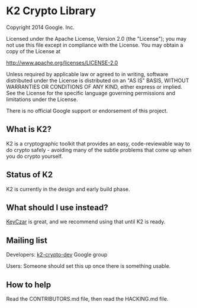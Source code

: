 # K2 Crypto Library

Copyright 2014 Google. Inc.

Licensed under the Apache License, Version 2.0 (the "License");
you may not use this file except in compliance with the License.
You may obtain a copy of the License at

   http://www.apache.org/licenses/LICENSE-2.0

Unless required by applicable law or agreed to in writing, software
distributed under the License is distributed on an "AS IS" BASIS,
WITHOUT WARRANTIES OR CONDITIONS OF ANY KIND, either express or implied.
See the License for the specific language governing permissions and
limitations under the License.

There is no official Google support or endorsement of this project.

## What is K2?
K2 is a cryptographic toolkit that provides an easy, code-reviewable way to do
crypto safely - avoiding many of the subtle problems that come up when you
do crypto yourself.

## Status of K2
K2 is currently in the design and early build phase.

## What should I use instead?
[KeyCzar](http://www.keyczar.org) is great, and we recommend using that until K2
is ready.

## Mailing list
Developers:
[k2-crypto-dev](https://groups.google.com/forum/#!forum/k2-crypto-dev) Google
group

Users: Someone should set this up once there is something usable.

## How to help
Read the CONTRIBUTORS.md file, then read the HACKING.md file.
